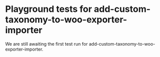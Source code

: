 # Playground tests for add-custom-taxonomy-to-woo-exporter-importer
We are still awaiting the first test run for add-custom-taxonomy-to-woo-exporter-importer.
